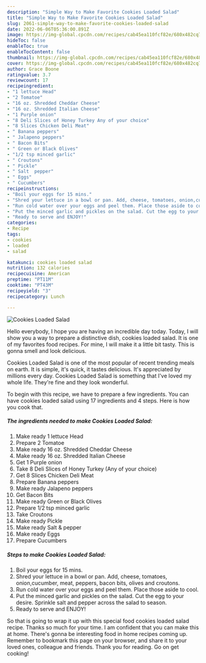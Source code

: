 ```yaml
---
description: "Simple Way to Make Favorite Cookies Loaded Salad"
title: "Simple Way to Make Favorite Cookies Loaded Salad"
slug: 2061-simple-way-to-make-favorite-cookies-loaded-salad
date: 2022-06-06T05:36:00.891Z
image: https://img-global.cpcdn.com/recipes/cab45ea110fcf82e/680x482cq70/cookies-loaded-salad-recipe-main-photo.jpg
hideToc: false
enableToc: true
enableTocContent: false
thumbnail: https://img-global.cpcdn.com/recipes/cab45ea110fcf82e/680x482cq70/cookies-loaded-salad-recipe-main-photo.jpg
cover: https://img-global.cpcdn.com/recipes/cab45ea110fcf82e/680x482cq70/cookies-loaded-salad-recipe-main-photo.jpg
author: Grace Boone
ratingvalue: 3.7
reviewcount: 17
recipeingredient:
- "1 lettuce Head"
- "2 Tomatoe"
- "16 oz. Shredded Cheddar Cheese"
- "16 oz. Shredded Italian Cheese"
- "1 Purple onion"
- "8 Deli Slices of Honey Turkey Any of your choice"
- "8 Slices Chicken Deli Meat"
- " Banana peppers"
- " Jalapeno peppers"
- " Bacon Bits"
- " Green or Black Olives"
- "1/2 tsp minced garlic"
- " Croutons"
- " Pickle"
- " Salt  pepper"
- " Eggs"
- " Cucumbers"
recipeinstructions:
- "Boil your eggs for 15 mins."
- "Shred your lettuce in a bowl or pan. Add, cheese, tomatoes, onion,cucumber, meat, peppers, bacon bits, olives and croutons."
- "Run cold water over your eggs and peel them. Place those aside to cool."
- "Put the minced garlic and pickles on the salad. Cut the egg to your desire. Sprinkle salt and pepper across the salad to season."
- "Ready to serve and ENJOY!"
categories:
- Recipe
tags:
- cookies
- loaded
- salad

katakunci: cookies loaded salad 
nutrition: 132 calories
recipecuisine: American
preptime: "PT11M"
cooktime: "PT43M"
recipeyield: "3"
recipecategory: Lunch

---
```



![Cookies Loaded Salad](https://img-global.cpcdn.com/recipes/cab45ea110fcf82e/680x482cq70/cookies-loaded-salad-recipe-main-photo.jpg)

Hello everybody, I hope you are having an incredible day today. Today, I will show you a way to prepare a distinctive dish, cookies loaded salad. It is one of my favorites food recipes. For mine, I will make it a little bit tasty. This is gonna smell and look delicious.



Cookies Loaded Salad is one of the most popular of recent trending meals on earth. It is simple, it's quick, it tastes delicious. It's appreciated by millions every day. Cookies Loaded Salad is something that I've loved my whole life. They're fine and they look wonderful.


To begin with this recipe, we have to prepare a few ingredients. You can have cookies loaded salad using 17 ingredients and 4 steps. Here is how you cook that.

<!--inarticleads1-->

##### The ingredients needed to make Cookies Loaded Salad:

1. Make ready 1 lettuce Head
1. Prepare 2 Tomatoe
1. Make ready 16 oz. Shredded Cheddar Cheese
1. Make ready 16 oz. Shredded Italian Cheese
1. Get 1 Purple onion
1. Take 8 Deli Slices of Honey Turkey (Any of your choice)
1. Get 8 Slices Chicken Deli Meat
1. Prepare  Banana peppers
1. Make ready  Jalapeno peppers
1. Get  Bacon Bits
1. Make ready  Green or Black Olives
1. Prepare 1/2 tsp minced garlic
1. Take  Croutons
1. Make ready  Pickle
1. Make ready  Salt &amp; pepper
1. Make ready  Eggs
1. Prepare  Cucumbers




<!--inarticleads2-->

##### Steps to make Cookies Loaded Salad:

1. Boil your eggs for 15 mins.
1. Shred your lettuce in a bowl or pan. Add, cheese, tomatoes, onion,cucumber, meat, peppers, bacon bits, olives and croutons.
1. Run cold water over your eggs and peel them. Place those aside to cool.
1. Put the minced garlic and pickles on the salad. Cut the egg to your desire. Sprinkle salt and pepper across the salad to season.
1. Ready to serve and ENJOY!



So that is going to wrap it up with this special food cookies loaded salad recipe. Thanks so much for your time. I am confident that you can make this at home. There's gonna be interesting food in home recipes coming up. Remember to bookmark this page on your browser, and share it to your loved ones, colleague and friends. Thank you for reading. Go on get cooking!
